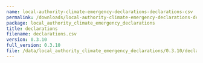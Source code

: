 ```yaml
---
name: local-authority-climate-emergency-declarations-declarations-csv
permalink: /downloads/local-authority-climate-emergency-declarations-declarations-csv/0_3_10
package: local_authority_climate_emergency_declarations
title: declarations
filename: declarations.csv
version: 0.3.10
full_version: 0.3.10
file: /data/local_authority_climate_emergency_declarations/0.3.10/declarations.csv
---
```

